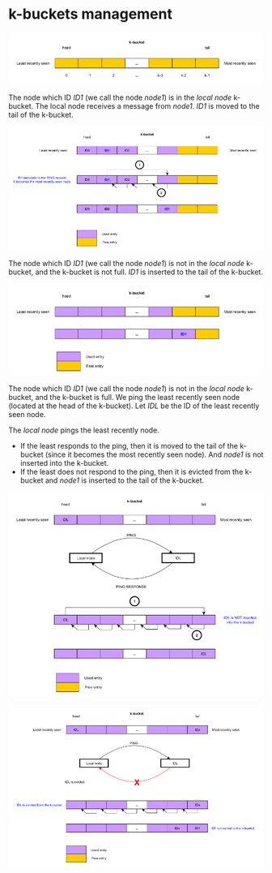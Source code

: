 # k-buckets management

![](images/k-bucket-1.png)

The node which ID _ID1_ (we call the node _node1_) is in the _local node_ k-bucket.
The local node receives a message from _node1_.
_ID1_ is moved to the tail of the k-bucket.

![](images/k-bucket-2.png)

The node which ID _ID1_ (we call the node _node1_) is not in the _local node_ k-bucket, and the k-bucket is not full.
_ID1_ is inserted to the tail of the k-bucket.

![](images/k-bucket-3.png)

The node which ID _ID1_ (we call the node _node1_) is not in the _local node_ k-bucket, and the k-bucket is full.
We ping the least recently seen node (located at the head of the k-bucket).
Let _IDL_ be the ID of the least recently seen node.

The _local node_ pings the least recently node.

* If the least responds to the ping, then it is moved to the tail of the k-bucket (since it becomes the most recently
  seen node). And _node1_ is not inserted into the k-bucket.
* If the least does not respond to the ping, then it is evicted from the k-bucket and _node1_ is inserted to the tail
  of the k-bucket.
  
![](images/k-bucket-4.png)

![](images/k-bucket-5.png)
